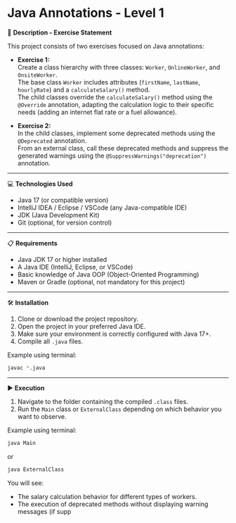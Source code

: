 # Java Annotations - Level 1

📄 **Description - Exercise Statement**

This project consists of two exercises focused on Java annotations:

- **Exercise 1:**  
  Create a class hierarchy with three classes: `Worker`, `OnlineWorker`, and `OnsiteWorker`.  
  The base class `Worker` includes attributes (`firstName`, `lastName`, `hourlyRate`) and a `calculateSalary()` method.  
  The child classes override the `calculateSalary()` method using the `@Override` annotation, adapting the calculation logic to their specific needs (adding an internet flat rate or a fuel allowance).

- **Exercise 2:**  
  In the child classes, implement some deprecated methods using the `@Deprecated` annotation.  
  From an external class, call these deprecated methods and suppress the generated warnings using the `@SuppressWarnings("deprecation")` annotation.

---

💻 **Technologies Used**

- Java 17 (or compatible version)
- IntelliJ IDEA / Eclipse / VSCode (any Java-compatible IDE)
- JDK (Java Development Kit)
- Git (optional, for version control)

---

📋 **Requirements**

- Java JDK 17 or higher installed
- A Java IDE (IntelliJ, Eclipse, or VSCode)
- Basic knowledge of Java OOP (Object-Oriented Programming)
- Maven or Gradle (optional, not mandatory for this project)

---

🛠️ **Installation**

1. Clone or download the project repository.
2. Open the project in your preferred Java IDE.
3. Make sure your environment is correctly configured with Java 17+.
4. Compile all `.java` files.

Example using terminal:
```bash
javac *.java
```

---

▶️ **Execution**

1. Navigate to the folder containing the compiled `.class` files.
2. Run the `Main` class or `ExternalClass` depending on which behavior you want to observe.

Example using terminal:
```bash
java Main
```
or
```bash
java ExternalClass
```

You will see:
- The salary calculation behavior for different types of workers.
- The execution of deprecated methods without displaying warning messages (if supp